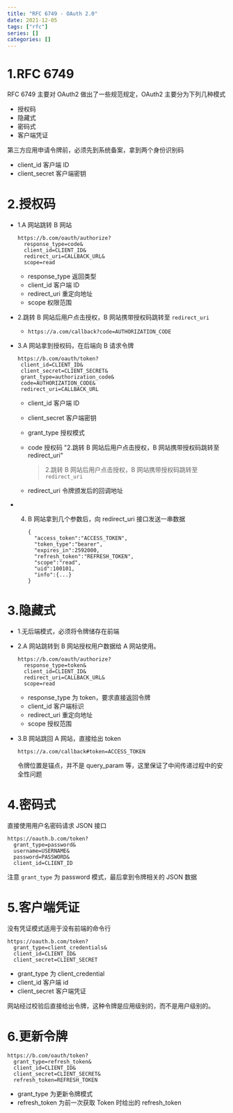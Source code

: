```yaml
---
title: "RFC 6749 - OAuth 2.0"
date: 2021-12-05
tags: ["rfc"]
series: []
categories: []
---
```


# 1.RFC 6749

RFC 6749 主要对 OAuth2 做出了一些规范规定，OAuth2 主要分为下列几种模式

- 授权码
- 隐藏式
- 密码式
- 客户端凭证

第三方应用申请令牌前，必须先到系统备案，拿到两个身份识别码

- client_id 客户端 ID
- client_secret 客户端密钥

# 2.授权码

- 1.A 网站跳转 B 网站
  
  ```
  https://b.com/oauth/authorize?
    response_type=code&
    client_id=CLIENT_ID&
    redirect_uri=CALLBACK_URL&
    scope=read
  ```
  
  - response_type 返回类型
  - client_id 客户端 ID
  - redirect_uri 重定向地址
  - scope 权限范围
- 2.跳转 B 网站后用户点击授权，B 网站携带授权码跳转至 `redirect_uri`
  
  - ```
    https://a.com/callback?code=AUTHORIZATION_CODE
    ```
- 3.A 网站拿到授权码，在后端向 B 请求令牌
  
  ```
  https://b.com/oauth/token?
   client_id=CLIENT_ID&
   client_secret=CLIENT_SECRET&
   grant_type=authorization_code&
   code=AUTHORIZATION_CODE&
   redirect_uri=CALLBACK_URL
  ```
  
  - client_id 客户端 ID
  - client_secret 客户端密钥
  - grant_type 授权模式
  - code  授权码 "2.跳转 B 网站后用户点击授权，B 网站携带授权码跳转至 redirect_uri"
    
    > 2.跳转 B 网站后用户点击授权，B 网站携带授权码跳转至 `redirect_uri`
  - redirect_uri 令牌颁发后的回调地址
- 4. B 网站拿到几个参数后，向 redirect_uri 接口发送一串数据
     
     ```
     {
       "access_token":"ACCESS_TOKEN",
       "token_type":"bearer",
       "expires_in":2592000,
       "refresh_token":"REFRESH_TOKEN",
       "scope":"read",
       "uid":100101,
       "info":{...}
     }
     ```

# 3.隐藏式

- 1.无后端模式，必须将令牌储存在前端
- 2.A 网站跳转到 B 网站授权用户数据给 A 网站使用。
  
  ```
  https://b.com/oauth/authorize?
    response_type=token&
    client_id=CLIENT_ID&
    redirect_uri=CALLBACK_URL&
    scope=read
  ```
  
  - response_type 为 token，要求直接返回令牌
  - client_id 客户端标识
  - redirect_uri 重定向地址
  - scope 授权范围
- 3.B 网站跳回 A 网站，直接给出 token
  
  ```
  https://a.com/callback#token=ACCESS_TOKEN
  ```
  
  令牌位置是锚点，并不是 query_param 等，这里保证了中间传递过程中的安全性问题

# 4.密码式

直接使用用户名密码请求 JSON 接口

```
https://oauth.b.com/token?
  grant_type=password&
  username=USERNAME&
  password=PASSWORD&
  client_id=CLIENT_ID
```

注意 `grant_type` 为 password 模式，最后拿到令牌相关的 JSON 数据

# 5.客户端凭证

没有凭证模式适用于没有前端的命令行

```
https://oauth.b.com/token?
  grant_type=client_credentials&
  client_id=CLIENT_ID&
  client_secret=CLIENT_SECRET
```

- grant_type 为 client_credential
- client_id 客户端 id
- client_secret 客户端凭证

网站经过校验后直接给出令牌，这种令牌是应用级别的，而不是用户级别的。

# 6.更新令牌

```
https://b.com/oauth/token?
  grant_type=refresh_token&
  client_id=CLIENT_ID&
  client_secret=CLIENT_SECRET&
  refresh_token=REFRESH_TOKEN
```

- grant_type 为更新令牌模式
- refresh_token 为前一次获取 Token 时给出的 refresh_token

